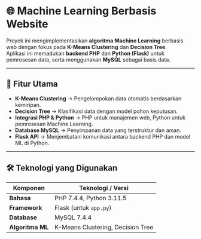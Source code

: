 # 🌐 Machine Learning Berbasis Website

Proyek ini mengimplementasikan **algoritma Machine Learning** berbasis web dengan fokus pada **K-Means Clustering** dan **Decision Tree**.  
Aplikasi ini memadukan **backend PHP** dan **Python (Flask)** untuk pemrosesan data, serta menggunakan **MySQL** sebagai basis data.

---

## 🚀 Fitur Utama
- **K-Means Clustering** → Pengelompokan data otomatis berdasarkan kemiripan.
- **Decision Tree** → Klasifikasi data dengan model pohon keputusan.
- **Integrasi PHP & Python** → PHP untuk manajemen web, Python untuk pemrosesan Machine Learning.
- **Database MySQL** → Penyimpanan data yang terstruktur dan aman.
- **Flask API** → Menjembatani komunikasi antara backend PHP dan model ML di Python.

---

## 🛠️ Teknologi yang Digunakan

| Komponen         | Teknologi / Versi |
|------------------|-------------------|
| **Bahasa**       | PHP 7.4.4, Python 3.11.5 |
| **Framework**    | Flask (untuk `app.py`) |
| **Database**     | MySQL 7.4.4 |
| **Algoritma ML** | K-Means Clustering, Decision Tree |
